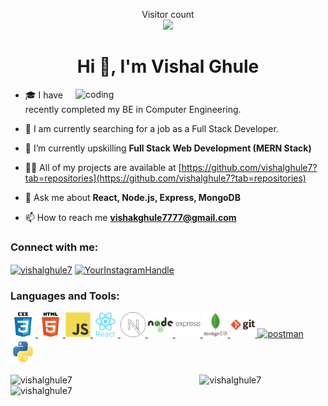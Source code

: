 <p align="center">
  Visitor count<br>
  <img src="https://profile-counter.glitch.me/vishalghule7/count.svg" />
</p>

<h1 align="center">Hi 👋, I'm Vishal Ghule</h1> 


<img align="right" alt="coding" width="400" src="https://user-images.githubusercontent.com/46869388/89207039-b899e600-d5d7-11ea-90d0-c894383d35b4.gif">

- 🎓 I have recently completed my BE in Computer Engineering.

- 💼 I am currently searching for a job as a Full Stack Developer.

- 🌱 I’m currently upskilling **Full Stack Web Development (MERN Stack)**

- 👨‍💻 All of my projects are available at [https://github.com/vishalghule7?tab=repositories](https://github.com/vishalghule7?tab=repositories)

- 💬 Ask me about **React, Node.js, Express, MongoDB**

- 📫 How to reach me **vishakghule7777@gmail.com**

<h3 align="left">Connect with me:</h3>
<p align="left">
<a href="https://linkedin.com/in/vishalghule7" target="blank"><img align="center" src="https://raw.githubusercontent.com/rahuldkjain/github-profile-readme-generator/master/src/images/icons/Social/linked-in-alt.svg" alt="vishalghule7" height="30" width="40" /></a>
<a href="https://instagram.com/YourInstagramHandle" target="blank"><img align="center" src="https://raw.githubusercontent.com/rahuldkjain/github-profile-readme-generator/master/src/images/icons/Social/instagram.svg" alt="YourInstagramHandle" height="30" width="40" /></a>

</p>

<h3 align="left">Languages and Tools:</h3>
<p align="left">
<a href="https://www.w3schools.com/css/" target="_blank" rel="noreferrer"> <img src="https://raw.githubusercontent.com/devicons/devicon/master/icons/css3/css3-original-wordmark.svg" alt="css3" width="40" height="40"/> </a>
<a href="https://www.w3.org/html/" target="_blank" rel="noreferrer"> <img src="https://raw.githubusercontent.com/devicons/devicon/master/icons/html5/html5-original-wordmark.svg" alt="html5" width="40" height="40"/> </a>
<a href="https://developer.mozilla.org/en-US/docs/Web/JavaScript" target="_blank" rel="noreferrer"> <img src="https://raw.githubusercontent.com/devicons/devicon/master/icons/javascript/javascript-original.svg" alt="javascript" width="40" height="40"/> </a>
<a href="https://reactjs.org/" target="_blank" rel="noreferrer"> <img src="https://raw.githubusercontent.com/devicons/devicon/master/icons/react/react-original-wordmark.svg" alt="react" width="40" height="40"/> </a>
<a href="https://nextjs.org/" target="_blank" rel="noreferrer"> <img src="https://raw.githubusercontent.com/devicons/devicon/master/icons/nextjs/nextjs-line.svg" alt="nextjs" width="40" height="40"/> </a>
<a href="https://nodejs.org/en/" target="_blank" rel="noreferrer"> <img src="https://raw.githubusercontent.com/devicons/devicon/master/icons/nodejs/nodejs-original-wordmark.svg" alt="nodejs" width="40" height="40"/> </a>
<a href="https://expressjs.com/" target="_blank" rel="noreferrer"> <img src="https://raw.githubusercontent.com/devicons/devicon/master/icons/express/express-original-wordmark.svg" alt="express" width="40" height="40" style="background-color: white;"/> </a>
<a href="https://www.mongodb.com/" target="_blank" rel="noreferrer"> <img src="https://raw.githubusercontent.com/devicons/devicon/master/icons/mongodb/mongodb-original-wordmark.svg" alt="mongodb" width="40" height="40"/> </a>
<a href="https://git-scm.com/" target="_blank" rel="noreferrer"> <img src="https://raw.githubusercontent.com/devicons/devicon/master/icons/git/git-original-wordmark.svg" alt="git" width="40" height="40"/> </a>
<a href="https://www.postman.com/" target="_blank" rel="noreferrer"> <img src="https://www.vectorlogo.zone/logos/getpostman/getpostman-icon.svg" alt="postman" width="40" height="40"/> </a>
<a href="https://www.python.org" target="_blank" rel="noreferrer"> <img src="https://raw.githubusercontent.com/devicons/devicon/master/icons/python/python-original.svg" alt="python" width="40" height="40"/> </a>
</p>
<div style="display: flex; flex-wrap: wrap; justify-content: space-between;">
  <img style="width: 37%; height: auto;" src="https://github-readme-stats.vercel.app/api/top-langs?username=vishalghule7&show_icons=true&locale=en&layout=compact" alt="vishalghule7" />
  <img style="width: 40%; height: auto;" src="https://github-readme-stats.vercel.app/api?username=vishalghule7&show_icons=true&locale=en" alt="vishalghule7" />
  <img style="width: 40%; height: auto;" src="https://github-readme-streak-stats.herokuapp.com/?user=vishalghule7&" alt="vishalghule7" />
</div>
